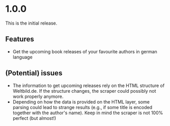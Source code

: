 # 1.0.0

This is the initial release.

## Features

* Get the upcoming book releases of your favourite authors in german language

## (Potential) issues

* The information to get upcoming releases rely on the HTML structure of Weltbild.de. If the
structure changes, the scraper could possibly not work properly anymore.
* Depending on how the data is provided on the HTML layer, some parsing could lead to strange
results (e.g., if some title is encoded together with the author's name). Keep in mind the scraper
is not 100% perfect (but almost!)
